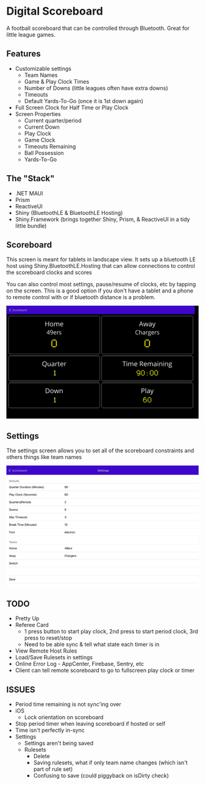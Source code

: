 # Digital Scoreboard

A football scoreboard that can be controlled through Bluetooth.  Great for little league games.

## Features
* Customizable settings
    * Team Names
    * Game & Play Clock Times
    * Number of Downs (little leagues often have extra downs)
    * Timeouts
    * Default Yards-To-Go (once it is 1st down again)
* Full Screen Clock for Half Time or Play Clock
* Screen Properties
    * Current quarter/period
    * Current Down
    * Play Clock
    * Game Clock
    * Timeouts Remaining
    * Ball Possession
    * Yards-To-Go

## The "Stack"

* .NET MAUI
* Prism
* ReactiveUI
* Shiny (BluetoothLE & BluetoothLE Hosting)
* Shiny.Framework (brings together Shiny, Prism, & ReactiveUI in a tidy little bundle)

## Scoreboard
This screen is meant for tablets in landscape view.  It sets up a bluetooth LE host using Shiny.BluetoothLE.Hosting that can allow connections to control the scoreboard clocks and scores

You can also control most settings, pause/resume of clocks, etc by tapping on the screen.  This is a good option if you don't have a tablet and a phone to remote control with or if bluetooth distance is a problem.

<img src="scoreboard.png" />

## Settings

The settings screen allows you to set all of the scoreboard constraints and others things like team names

<img src="settings.png" />

## TODO
* Pretty Up
* Referee Card
    * 1 press button to start play clock, 2nd press to start period clock, 3rd press to reset/stop
    * Need to be able sync & tell what state each timer is in
* View Remote Host Rules
* Load/Save Rulesets in settings
* Online Error Log - AppCenter, Firebase, Sentry, etc
* Client can tell remote scoreboard to go to fullscreen play clock or timer

## ISSUES
* Period time remaining is not sync'ing over
* iOS
    * Lock orientation on scoreboard
* Stop period timer when leaving scoreboard if hosted or self
* Time isn't perfectly in-sync
* Settings
    * Settings aren't being saved
    * Rulesets
        * Delete
        * Saving rulesets, what if only team name changes (which isn't part of rule set)
        * Confusing to save (could piggyback on isDirty check)
    